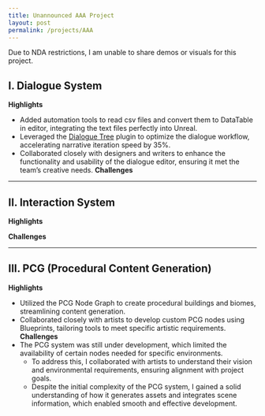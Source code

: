 ```yaml
---
title: Unannounced AAA Project
layout: post
permalink: /projects/AAA
---
```


Due to NDA restrictions, I am unable to share demos or visuals for this project.
## I. Dialogue System
**Highlights**
+ Added automation tools to read csv files and convert them to DataTable in editor, integrating the text files perfectly into Unreal.
+ Leveraged the [Dialogue Tree](https://unraed.github.io/DialogueTree/) plugin to optimize the dialogue workflow, accelerating narrative iteration speed by 35%.
+ Collaborated closely with designers and writers to enhance the functionality and usability of the dialogue editor, ensuring it met the team’s creative needs.
**Challenges**

---
## II. Interaction System
**Highlights**

**Challenges**

---
## III. PCG (Procedural Content Generation)
**Highlights**
+ Utilized the PCG Node Graph to create procedural buildings and biomes, streamlining content generation.
+ Collaborated closely with artists to develop custom PCG nodes using Blueprints, tailoring tools to meet specific artistic requirements.
**Challenges**
+ The PCG system was still under development, which limited the availability of certain nodes needed for specific environments.
  + To address this, I collaborated with artists to understand their vision and environmental requirements, ensuring alignment with project goals.
  + Despite the initial complexity of the PCG system, I gained a solid understanding of how it generates assets and integrates scene information, which enabled smooth and effective development.
